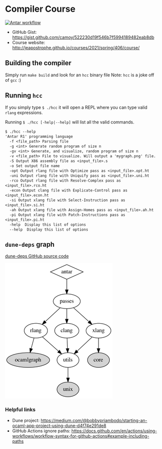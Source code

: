 
# Compiler Course

[![Antar workflow](https://github.com/hasantouma/antar/actions/workflows/workflow.yml/badge.svg?branch=main)](https://github.com/hasantouma/antar/actions/workflows/workflow.yml)

* GitHub Gist: https://gist.github.com/camoy/522230d19f546b7f5994189482eab8db
* Course website: http://jeapostrophe.github.io/courses/2021/spring/406/course/

## Building the compiler
Simply run `make build` and look for an `hcc` binary file
Note: `hcc` is a joke off of `gcc` :)

## Running `hcc`
If you simply type `$ ./hcc` it will open a REPL where you can type valid `rlang` expressions.

Running `$ ./hcc [-help|--help]` will list all the valid commands.

```shell
$ ./hcc --help
'Antar R1' programming language
  -f <file_path> Parsing file
  -g <int> Generate random program of size n
  -gv <int> Generate, and visualize, random program of size n
  -v <file_path> File to visualize. Will output a 'mygraph.png' file.
  -S Output X86 assembly file as <input_file>.s
  -o Set output file name
  -opt Output rlang file with Optimize pass as <input_file>.opt.ht
  -uni Output rlang file with Uniquify pass as <input_file>.uni.ht
  -rco Output rlang file with Resolve-Complex pass as <input_file>.rco.ht
  -econ Output clang file with Explicate-Control pass as <input_file>.econ.ht
  -si Output xlang file with Select-Instruction pass as <input_file>.si.ht
  -ah Output xlang file with Assign-Homes pass as <input_file>.ah.ht
  -pi Output xlang file with Patch-Instructions pass as <input_file>.pi.ht
  -help  Display this list of options
  --help  Display this list of options
```

## `dune-deps` graph

[dune-deps GitHub source code](https://github.com/mjambon/dune-deps)

![graph for antar dependencies](img/deps.png)

### Helpful links
* Dune project: https://medium.com/@bobbypriambodo/starting-an-ocaml-app-project-using-dune-d4f74e291de8
* GitHub Actions ignore paths: https://docs.github.com/en/actions/using-workflows/workflow-syntax-for-github-actions#example-including-paths
